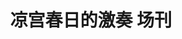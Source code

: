 ---
logo: images/凉宫春日的激奏 场刊.jpg
title: 凉宫春日的激奏 场刊
subTitle: 暂无资源，如果你拥有该资源，可点击此处向我们提交反馈

category: 其他

hasResource: false
---